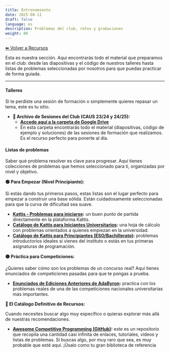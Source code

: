 ```yaml
---
title: Entrenamiento
date: 2025-08-11
draft: false
language: es
description: Problemas del club, retos y grabaciones
weight: 80
---
```


[⬅ Volver a Recursos](../)


Esta es nuestra sección. Aquí encontrarás todo el material que preparamos en el club: desde las diapositivas y el código de nuestros talleres hasta listas de problemas seleccionadas por nosotros para que puedas practicar de forma guiada.

--- 

#### Talleres

Si te perdiste una sesión de formación o simplemente quieres repasar un tema, este es tu sitio.

*   **📎 Archivo de Sesiones del Club (CAUS 23/24 y 24/25):**
    *   **[Accede aquí a la carpeta de Google Drive](https://drive.google.com/drive/folders/1HRhaTf-Dtha1T21ZTzjj7y-6WswkB9OP?usp=sharing)**
    *   En esta carpeta encontrarás todo el material (diapositivas, código de ejemplo y soluciones) de las sesiones de formación que realizamos. Es el recurso perfecto para ponerte al día.

#### Listas de problemas

Saber qué problema resolver es clave para progresar. Aquí tienes colecciones de problemas que hemos seleccionado para ti, organizadas por nivel y objetivo.

**🟢 Para Empezar (Nivel Principiante):**

Si estás dando tus primeros pasos, estas listas son el lugar perfecto para empezar a construir una base sólida. Están cuidadosamente seleccionadas para que la curva de dificultad sea suave.

*   **[Kattis - Problemas para iniciarse](https://open.kattis.com/problem-sources/Kattis):** un buen punto de partida directamente en la plataforma Kattis.
*   **[Catálogo de Kattis para Iniciantes Universitarios](https://docs.google.com/spreadsheets/d/1oJ2bUndgK4dOOTcOA-3Nyv0RB6XEoES2yr2Xw5Qcwtw/edit?gid=0#gid=0):** una hoja de cálculo con problemas orientados a quienes empiezan en la universidad.
*   **[Catálogo de Kattis para Principiantes (ESO/Bachillerato)](https://docs.google.com/spreadsheets/d/1o_7wdzTA861ySRCZCD2SWEu_T_4QVptg6BhGmKNsuLc/edit?gid=0#gid=0):** problemas introductorios ideales si vienes del instituto o estás en tus primeras asignaturas de programación.

**🟡 Práctica para Competiciones:**

¿Quieres saber cómo son los problemas de un concurso real? Aquí tienes enunciados de competiciones pasadas para que te pongas a prueba.

*   **[Enunciados de Ediciones Anteriores de AdaByron](https://drive.google.com/drive/folders/1xleZ_-1_LyoHV7SDbyXg_fQ2m_BMrO82?usp=sharing):** practica con los problemas reales de una de las competiciones nacionales universitarias más importantes.

**🔴 El Catálogo Definitivo de Recursos:**

Cuando necesites buscar algo muy específico o quieras explorar más allá de nuestras recomendaciones.

*   **[Awesome Competitive Programming (GitHub)](https://github.com/lnishan/awesome-competitive-programming):** este es un repositorio que recopila una cantidad casi infinita de enlaces, tutoriales, vídeos y listas de problemas. Si buscas algo, por muy raro que sea, es muy probable que esté aquí. ¡Úsalo como tu gran biblioteca de referencia